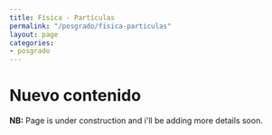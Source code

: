 ```yaml
---
title: Física - Partículas
permalink: "/posgrado/fisica-particulas"
layout: page
categories:
- posgrado
---
```


# Nuevo contenido

<strong>NB:</strong> Page is under construction and i'll be adding more details soon.
